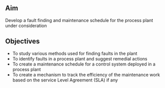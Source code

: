 ## Aim

Develop a fault finding and maintenance schedule for the process plant under consideration

## Objectives

-	To study various methods used for finding faults in the plant
-	To identify faults in a process plant and suggest remedial actions
-	To create a maintenance schedule for a control system deployed in a process plant
-	To create a mechanism to track the efficiency of the maintenance work based on the service Level Agreement (SLA) if any 